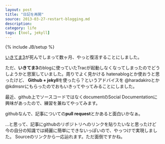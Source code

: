 ```yaml
---
layout: post
title: "日記を再開"
source: 2013-03-27-restart-blogging.md
description: 
category: life
tags: [tool, jekyll]
---
```

{% include JB/setup %}

[いきてま3](http://giantech.jp/blog)が死んでしまって数ヶ月、やっと復活することにしました。

ただ、**いきてま3**のblogに使っていたTracが起動しなくなってしまったのでどうしようかと思案していました。周りでよく見かける hatenablogとか使おうと思ったけど、
**Github + jekyll**を使ったら？というアドバイスを @haradakiroとか@kdmsnrにもらったのでおもいきってやってみることにしました。

最近、github上でソースコードではなくdocumentのSocial Documentationに興味があったので、練習を兼ねてやってみます。

githubなんで、記事についての**pull request**とかあると面白いかなぁ。

...と思って、記事にgithubのリポジトリへのリンクを貼りたいなと思ったけど
今の自分の知識では綺麗に簡単にできないっぽいので、やっつけで実現しました。
Sourceのリンクから一応辿れます。ただ面倒ですかね。
